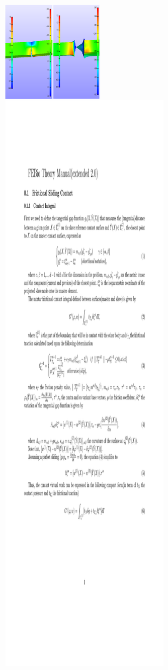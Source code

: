 
 <br>

<img src="largedeformationteartest.png" alt="Example" width="300" height="300" />
 </br>
 <img height="1800" src="0001.jpg" />
 </br>

